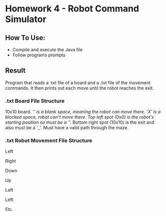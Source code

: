 # Homework 4 - Robot Command Simulator

## How To Use:
- Compile and execute the Java file
- Follow programs prompts

## Result
Program that reads a .txt file of a board and a .txt file of the movement commands. It then prints out each move
until the robot reaches the exit.

### .txt Board File Structure
10x10 board. '_' is a blank space, meaning the robot can move there. 'X' is a blocked space, robot can't move there.
Top left spot (0x0) is the robot's starting position so must be a '_'. Bottom right spot (10x10) is the exit and also
must be a '_'. Must have a valid path through the maze.

### .txt Robot Movement File Structure
Left

Right

Down

Up

Left

Left

Etc.
